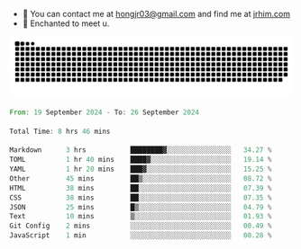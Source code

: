 - 📧 You can contact me at hongjr03@gmail.com and find me at [jrhim.com](https://jrhim.com/)
- 💜 Enchanted to meet u.

![snake_animation](https://raw.githubusercontent.com/hongjr03/hongjr03/output/github-contribution-grid-snake.svg)

<!--START_SECTION:waka-->

```rust
From: 19 September 2024 - To: 26 September 2024

Total Time: 8 hrs 46 mins

Markdown      3 hrs           ████████▓░░░░░░░░░░░░░░░░   34.27 %
TOML          1 hr 40 mins    ████▓░░░░░░░░░░░░░░░░░░░░   19.14 %
YAML          1 hr 20 mins    ███▓░░░░░░░░░░░░░░░░░░░░░   15.25 %
Other         45 mins         ██▒░░░░░░░░░░░░░░░░░░░░░░   08.72 %
HTML          38 mins         ██░░░░░░░░░░░░░░░░░░░░░░░   07.39 %
CSS           38 mins         ██░░░░░░░░░░░░░░░░░░░░░░░   07.35 %
JSON          25 mins         █▒░░░░░░░░░░░░░░░░░░░░░░░   04.79 %
Text          10 mins         ▒░░░░░░░░░░░░░░░░░░░░░░░░   01.93 %
Git Config    2 mins          ░░░░░░░░░░░░░░░░░░░░░░░░░   00.49 %
JavaScript    1 min           ░░░░░░░░░░░░░░░░░░░░░░░░░   00.28 %
```

<!--END_SECTION:waka-->
